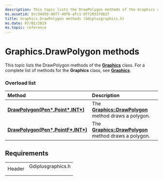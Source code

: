 ```yaml
---
description: This topic lists the DrawPolygon methods of the Graphics class. For a complete list of methods for the Graphics class, see Graphics.
ms.assetid: 5cc34d59-d8f7-4df6-afc1-df729337d62f
title: Graphics.DrawPolygon methods (Gdiplusgraphics.h)
ms.date: 07/02/2019
ms.topic: reference
---
```


# Graphics.DrawPolygon methods

This topic lists the DrawPolygon methods of the [**Graphics**](/windows/win32/api/gdiplusgraphics/nl-gdiplusgraphics-graphics) class. For a complete list of methods for the **Graphics** class, see [**Graphics**](/windows/win32/api/gdiplusgraphics/nl-gdiplusgraphics-graphics).

### Overload list



| Method                                                                                                            | Description                                                                                                                                  |
|:------------------------------------------------------------------------------------------------------------------|:---------------------------------------------------------------------------------------------------------------------------------------------|
| [**DrawPolygon(Pen\*,Point\*,INT\*)**](/windows/win32/api/gdiplusgraphics/nf-gdiplusgraphics-graphics-drawpolygon(inconstpen_inconstpoint_inint))   | The [**Graphics::DrawPolygon**](/windows/win32/api/gdiplusgraphics/nf-gdiplusgraphics-graphics-drawpolygon(inconstpen_inconstpoint_inint)) method draws a polygon.<br/>  |
| [**DrawPolygon(Pen\*,PointF\*,INT\*)**](/previous-versions//ms536009(v=vs.85)) | The [**Graphics::DrawPolygon**](/previous-versions//ms536009(v=vs.85)) method draws a polygon.<br/> |



## Requirements



|                   |                                                                                              |
|-------------------|----------------------------------------------------------------------------------------------|
| Header<br/> | <dl> <dt>Gdiplusgraphics.h</dt> </dl> |



 

 
